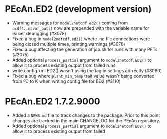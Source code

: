 # PEcAn.ED2 (development version)

* Warning messages for `model2netcdf.ed2()` coming from `ncdf4::ncvar_put()` now are prepended with the variable name for easier debugging (#3078)
* Fixed a bug in `model2netcdf.ed2()` where .nc file connections were being closed multiple times, printing warnings (#3078)
* Fixed a bug affecting the generation of job.sh for runs with many PFTs (#3075)
* Added optional `process_partial` argument to `model2netcdf.ED2()` to allow it to process existing output from failed runs.
* write.config.xml.ED2() wasn't using the <revision> tag in settings correctly (#3080)
* Fixed a bug where `plant_min_temp` trait value wasn't being converted from ºC to K when writing config file for ED2 (#3110)

# PEcAn.ED2 1.7.2.9000

* Added a `NEWS.md` file to track changes to the package. Prior to this point changes are tracked in the main CHANGELOG for the PEcAn repository.
* Added optional `process_partial` argument to `model2netcdf.ED2()` to allow it to process existing output from failed 